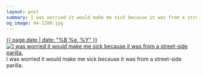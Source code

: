 ```yaml
---
layout: post
summary: I was worried it would make me sick because it was from a street-side parilla.
og_image: 94-1280.jpg
---
```


<p>
  <time><a href="/94">{{ page.date | date: "%B %e, %Y" }}</a></time>
  <a href="/94"><img src="{{ site.assets_url }}/94-640.jpg" srcset="{{ site.assets_url }}/94-1280.jpg 1280w, {{ site.assets_url }}/94-960.jpg 960w, {{ site.assets_url }}/94-640.jpg 640w, {{ site.assets_url }}/94-320.jpg 320w" sizes="(min-width: 700px) 50vw, calc(100vw - 2rem)" alt="I was worried it would make me sick because it was from a street-side parilla." /></a>
  <span>I was worried it would make me sick because it was from a street-side parilla.</span>
</p>
